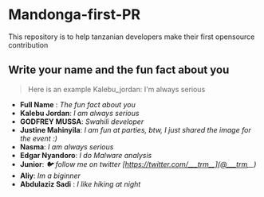 # Mandonga-first-PR

This repository is to help tanzanian developers make their first opensource contribution 

## Write your name and the fun fact about you 

> Here is an example Kalebu_jordan: I'm always serious 


- **Full Name** : *The fun fact about you*
- **Kalebu Jordan**: *I am always serious* 
- **GODFREY MUSSA**: *Swahili developer*
- **Justine Mahinyila**: *I am fun at parties, btw, I just shared the image for the event :)*
- **Nasma**: *I am always serious*
- **Edgar Nyandoro**: *I do Malware analysis* 
- **Junior**: *🐦 follow me on twitter [https://twitter.com/___trm__](@___trm__)* 
- **Aliy**: *Im a biginner*
- **Abdulaziz Sadi** : *I like hiking at night*
